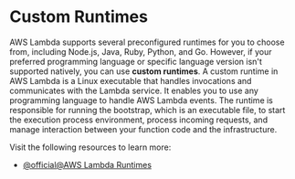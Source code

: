 # Custom Runtimes

AWS Lambda supports several preconfigured runtimes for you to choose from, including Node.js, Java, Ruby, Python, and Go. However, if your preferred programming language or specific language version isn't supported natively, you can use **custom runtimes**. A custom runtime in AWS Lambda is a Linux executable that handles invocations and communicates with the Lambda service. It enables you to use any programming language to handle AWS Lambda events. The runtime is responsible for running the bootstrap, which is an executable file, to start the execution process environment, process incoming requests, and manage interaction between your function code and the infrastructure.

Visit the following resources to learn more:

- [@official@AWS Lambda Runtimes](https://docs.aws.amazon.com/lambda/latest/dg/lambda-runtimes.html)
